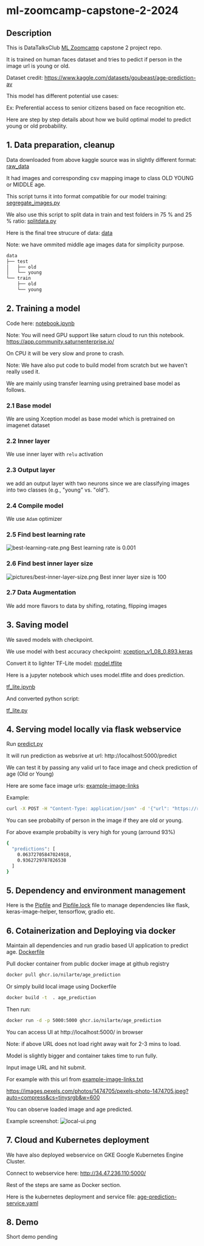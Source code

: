 # ml-zoomcamp-capstone-2-2024
## Description
This is DataTalksClub [ML Zoomcamp](https://github.com/DataTalksClub/machine-learning-zoomcamp) capstone 2 project repo.

It is trained on human faces dataset and tries to pedict if person in the image url is young or old. 

Dataset credit: https://www.kaggle.com/datasets/goubeast/age-prediction-av

This model has different potential use cases:

Ex: Preferential access to senior citizens based on face recognition etc.

Here are step by step details about how we build optimal model to predict young or old probability. 

## 1. Data preparation, cleanup
Data downloaded from above kaggle source was in slightly different format: [raw_data](./raw_data)

It had images and corresponding csv mapping image to class OLD YOUNG or MIDDLE age.

This script turns it into format compatible for our model training: [segregate_images.py](./segregate_images.py)

We also use this script to split data in train and test folders in 75 % and 25 % ratio: [splitdata.py](./splitdata.py)

Here is the final tree strucure of data: [data](./data)

Note: we have ommited middle age images data for simplicity purpose.
```bash
data
├── test
│   ├── old
│   └── young
└── train
    ├── old
    └── young
```    
## 2. Training a model
Code here: [notebook.ipynb](./notebook.ipynb)

Note: You will need GPU support like saturn cloud to run this notebook.
https://app.community.saturnenterprise.io/

On CPU it will be very slow and prone to crash.

Note: We have also put code to build model from scratch but we haven't really used it.

We are mainly using transfer learning using pretrained base model as follows.

### 2.1 Base model
We are using Xception model as base model which is pretrained on imagenet dataset
### 2.2 Inner layer
We use inner layer with `relu` activation
### 2.3 Output layer
we add an output layer with two neurons since we are classifying images into two classes (e.g., "young" vs. "old").
### 2.4 Compile model
We use `Adam` optimizer

### 2.5 Find best learning rate
![best-learning-rate.png](./pictures/best-learning-rate.png)
Best learning rate is 0.001

### 2.6 Find best inner layer size
![pictures/best-inner-layer-size.png](./pictures/best-inner-layer-size.png)
Best inner layer size is 100

### 2.7 Data Augmentation
We add more flavors to data by shifing, rotating, flipping images
 
## 3. Saving model
We saved models with checkpoint.

We use model with best accuracy checkpoint: [xception_v1_08_0.893.keras](./xception_v1_08_0.893.keras)

Convert it to lighter TF-Lite model: [model.tflite](./model.tflite)

Here is a jupyter notebook which uses model.tflite and does prediction.

[tf_lite.ipynb](./tf_lite.ipynb)

And converted python script:

[tf_lite.py](./tf_lite.py)

## 4. Serving model locally via flask webservice
Run [predict.py](./predict.py) 

It will run prediction as websrive at url: http://localhost:5000/predict

We can test it by passing any valid url to face image and check prediction of age (Old or Young)

Here are some face image urls: [example-image-links](./example-image-links.txt)

Example:
```bash
curl -X POST -H "Content-Type: application/json" -d '{"url": "https://raw.githubusercontent.com/nilarte/ml-zoomcamp-capstone-2-2024/refs/heads/main/data/test/young/10056.jpg"}' http://localhost:5000/predict
```

You can see probabilty of person in the image if they are old or young.

For above example probabilty is very high for young (arround 93%)
```bash
{
  "predictions": [
    0.06372705847024918,
    0.9362729787826538
  ]
}
```

## 5. Dependency and environment management
Here is the [Pipfile](./Pipfile) and [Pipfile.lock](./Pipfile.lock) file to manage dependencies like flask, keras-image-helper, tensorflow, gradio etc.

## 6. Cotainerization and Deploying via docker
Maintain all dependencies and run gradio based UI application to predict age.
[Dockerfile](./Dockerfile)

Pull docker container from public docker image at github registry

```bash
docker pull ghcr.io/nilarte/age_prediction
```

Or simply build local image using Dockerfile
```bash
docker build -t  . age_prediction
```

Then run:
```bash
docker run -d -p 5000:5000 ghcr.io/nilarte/age_prediction
```
You can access UI at http://localhost:5000/ in browser

Note: if above URL does not load right away wait for 2-3 mins to load.

Model is slightly bigger and container takes time to run fully. 

Input image URL and hit submit.

For example with this url from [example-image-links.txt](./example-image-links.txt)

https://images.pexels.com/photos/1474705/pexels-photo-1474705.jpeg?auto=compress&cs=tinysrgb&w=600
 
You can observe loaded image and age predicted. 

Example screenshot: ![local-ui.png](./pictures/local-ui.png)

## 7. Cloud and Kubernetes deployment
We have also deployed webservice on GKE Google Kubernetes Engine Cluster.

Connect to webservice here: http://34.47.236.110:5000/

Rest of the steps are same as Docker section.

Here is the kubernetes deployment and service file: [age-prediction-service.yaml](./kubernetes/age-prediction-service.yaml)

## 8. Demo
Short demo pending